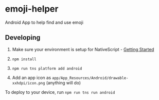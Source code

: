 # emoji-helper
Android App to help find and use emoji

## Developing

1. Make sure your environment is setup for NativeScript - [Getting Started](http://docs.nativescript.org/start/getting-started)

2. `npm install`

3. `npm run tns platform add android`

4. Add an app icon as `app/App_Resources/Android/drawable-xxhdpi/icon.png` (anything will do)

To deploy to your device, run `npm run tns run android`
